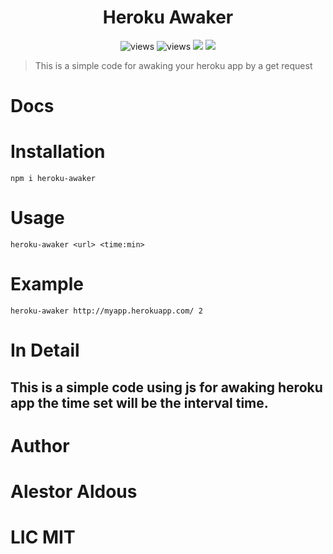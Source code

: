 <h1 align=center>Heroku Awaker</h1>
<p align=center >
<img src="https://komarev.com/ghpvc/?username=heroku-awaker" alt=views >
<img src="https://img.shields.io/github/license/alestor123/HEROKU-AWAKER" alt=views >
<a href="https://github.com/alestor123/HEROKU-AWAKER/issues"><img src="https://img.shields.io/github/issues-raw/alestor123/HEROKU-AWAKER"></a>
<a href="https://www.npmjs.com/package/heroku-awaker"><img src="https://img.shields.io/npm/v/heroku-awaker"></a>

</p>


> This is a simple code for awaking your heroku app by  a get request 

# Docs

# Installation

``npm i heroku-awaker``

# Usage 

``heroku-awaker <url> <time:min>``

# Example 

``heroku-awaker http://myapp.herokuapp.com/ 2``

# In Detail

## This is a simple code using js for awaking heroku app the time set will be the interval time.

# Author 

# Alestor Aldous

# LIC MIT
